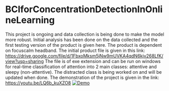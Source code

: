 # BCIforConcentrationDetectionInOnlineLearning
This project is ongoing and data collection is being done to make the model more robust. Initial analysis has been done on the data collected and the first testing version of the product is given here. The product is dependent on focuscalm headband. 
The initial product file is given in this link: https://drive.google.com/file/d/1FbxoMksm5jNw9mUVKA4qdN6kjv268LfK/view?usp=sharing
The file is of exe extension and can be run on windows for real-time classification of attention into 2 main classes: attentive and sleepy (non-attentive). The distracted class is being worked on and will be updated when done. 
The demonstration of the project is given in the link: https://youtu.be/LQ6b_kuXZO8
[![Demo](DemoAttentionGIF.gif)](DemoAttention.mp4)
